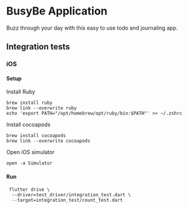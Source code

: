 # BusyBe Application

Buzz through your day with this easy to use todo and journaling app.

## Integration tests

### iOS
#### Setup
Install Ruby
```shell
brew install ruby
brew link --overwrite ruby
echo 'export PATH="/opt/homebrew/opt/ruby/bin:$PATH"' >> ~/.zshrc
```
Install cocoapods
```shell
brew install cocoapods
brew link --overwrite cocoapods
```
Open iOS simulator
```shell
open -a Simulator
```

#### Run
```shell
 flutter drive \
  --driver=test_driver/integration_test.dart \
  --target=integration_test/count_test.dart
```
